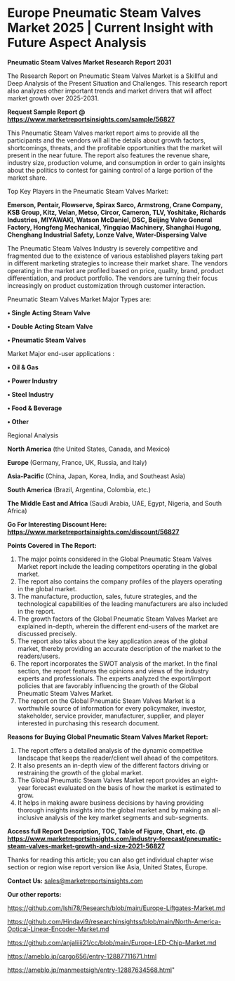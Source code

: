 # Europe Pneumatic Steam Valves Market 2025 | Current Insight with Future Aspect Analysis

<strong>Pneumatic Steam Valves Market Research Report 2031</strong>

The Research Report on Pneumatic Steam Valves Market is a Skillful and Deep Analysis of the Present Situation and Challenges. This research report also analyzes other important trends and market drivers that will affect market growth over 2025-2031.

<strong>Request Sample Report @ <a href=https://www.marketreportsinsights.com/sample/56827>https://www.marketreportsinsights.com/sample/56827</a></strong>

This Pneumatic Steam Valves market report aims to provide all the participants and the vendors will all the details about growth factors, shortcomings, threats, and the profitable opportunities that the market will present in the near future. The report also features the revenue share, industry size, production volume, and consumption in order to gain insights about the politics to contest for gaining control of a large portion of the market share.

Top Key Players in the Pneumatic Steam Valves Market:

<strong>Emerson, Pentair, Flowserve, Spirax Sarco, Armstrong, Crane Company, KSB Group, Kitz, Velan, Metso, Circor, Cameron, TLV, Yoshitake, Richards Industries, MIYAWAKI, Watson McDaniel, DSC, Beijing Valve General Factory, Hongfeng Mechanical, Yingqiao Machinery, Shanghai Hugong, Chenghang Industrial Safety, Lonze Valve, Water-Dispersing Valve</strong>

The Pneumatic Steam Valves Industry is severely competitive and fragmented due to the existence of various established players taking part in different marketing strategies to increase their market share. The vendors operating in the market are profiled based on price, quality, brand, product differentiation, and product portfolio. The vendors are turning their focus increasingly on product customization through customer interaction.

Pneumatic Steam Valves Market Major Types are:

<strong>• Single Acting Steam Valve

• Double Acting Steam Valve

• Pneumatic Steam Valves</strong>

Market Major end-user applications :

<strong>• Oil & Gas

• Power Industry

• Steel Industry

• Food & Beverage

• Other</strong>

Regional Analysis

</u><strong><b>North America</b></strong> (the United States, Canada, and Mexico)

<strong><b>Europe </b></strong>(Germany, France, UK, Russia, and Italy)

<strong><b>Asia-Pacific</b></strong> (China, Japan, Korea, India, and Southeast Asia)

<strong><b>South America</b></strong> (Brazil, Argentina, Colombia, etc.)

<strong><b>The Middle East and Africa</b></strong> (Saudi Arabia, UAE, Egypt, Nigeria, and South Africa)

<strong>Go For Interesting Discount Here: <a href=https://www.marketreportsinsights.com/discount/56827>https://www.marketreportsinsights.com/discount/56827</a></strong>

<strong>Points Covered in The Report:</strong>
<ol>
  <li>The major points considered in the Global Pneumatic Steam Valves Market report include the leading competitors operating in the global market.</li>
  <li>The report also contains the company profiles of the players operating in the global market.</li>
  <li>The manufacture, production, sales, future strategies, and the technological capabilities of the leading manufacturers are also included in the report.</li>
  <li>The growth factors of the Global Pneumatic Steam Valves Market are explained in-depth, wherein the different end-users of the market are discussed precisely.</li>
  <li>The report also talks about the key application areas of the global market, thereby providing an accurate description of the market to the readers/users.</li>
  <li>The report incorporates the SWOT analysis of the market. In the final section, the report features the opinions and views of the industry experts and professionals. The experts analyzed the export/import policies that are favorably influencing the growth of the Global Pneumatic Steam Valves Market.</li>
  <li>The report on the Global Pneumatic Steam Valves Market is a worthwhile source of information for every policymaker, investor, stakeholder, service provider, manufacturer, supplier, and player interested in purchasing this research document.</li>
</ol>
<strong>Reasons for Buying Global Pneumatic Steam Valves Market Report:</strong>

<ol>
  <li>The report offers a detailed analysis of the dynamic competitive landscape that keeps the reader/client well ahead of the competitors.</li>
  <li>It also presents an in-depth view of the different factors driving or restraining the growth of the global market.</li>
  <li>The Global Pneumatic Steam Valves Market report provides an eight-year forecast evaluated on the basis of how the market is estimated to grow.</li>
  <li>It helps in making aware business decisions by having providing thorough insights insights into the global market and by making an all-inclusive analysis of the key market segments and sub-segments.</li>
</ol>
<strong>Access full Report Description, TOC, Table of Figure, Chart, etc. @ <a href=https://www.marketreportsinsights.com/industry-forecast/pneumatic-steam-valves-market-growth-and-size-2021-56827>https://www.marketreportsinsights.com/industry-forecast/pneumatic-steam-valves-market-growth-and-size-2021-56827</a></strong>


Thanks for reading this article; you can also get individual chapter wise section or region wise report version like Asia, United States, Europe.

<strong>Contact Us:</strong>
sales@marketreportsinsights.com

<strong>Our other reports:</strong>

<a href=https://github.com/Ishi78/Research/blob/main/Europe-Liftgates-Market.md>https://github.com/Ishi78/Research/blob/main/Europe-Liftgates-Market.md</a>

<a href=https://github.com/Hindavi9/researchinsightss/blob/main/North-America-Optical-Linear-Encoder-Market.md>https://github.com/Hindavi9/researchinsightss/blob/main/North-America-Optical-Linear-Encoder-Market.md</a>

<a href=https://github.com/anjaliiii21/cc/blob/main/Europe-LED-Chip-Market.md>https://github.com/anjaliiii21/cc/blob/main/Europe-LED-Chip-Market.md</a>

<a href=https://ameblo.jp/cargo656/entry-12887711671.html>https://ameblo.jp/cargo656/entry-12887711671.html</a>

<a href=https://ameblo.jp/manmeetsigh/entry-12887634568.html>https://ameblo.jp/manmeetsigh/entry-12887634568.html</a>"

